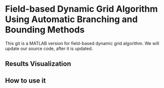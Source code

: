 # Field-based Dynamic Grid Algorithm Using Automatic Branching and Bounding Methods

This git is a MATLAB version for field-based dynamic grid algorithm. We will update our source code, after it is updated.

## Results Visualization


## How to use it

